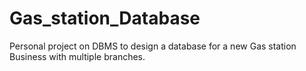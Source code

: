 # Gas_station_Database
Personal project on DBMS to design a database for a new Gas station Business with multiple branches.
